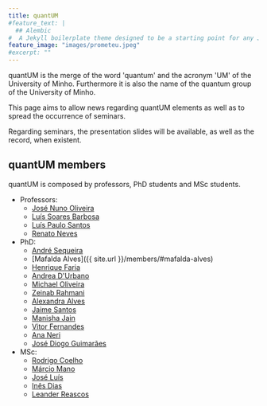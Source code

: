 ```yaml
---
title: quantUM
#feature_text: |
  ## Alembic
#  A Jekyll boilerplate theme designed to be a starting point for any Jekyll website
feature_image: "images/prometeu.jpeg"
#excerpt: ""
---
```


quantUM is the merge of the word 'quantum' and the acronym 'UM' of the University of Minho.
Furthermore it is also the name of the quantum group of the University of Minho.

This page aims to allow news regarding quantUM elements as well as to spread the occurrence of seminars.

Regarding seminars, the presentation slides will be available, as well as the record, when existent.

## quantUM members

quantUM is composed by professors, PhD students and MSc students.

* Professors:
    * [José Nuno Oliveira](/members/#josé-nuno-oliveira)
    * [Luís Soares Barbosa](/members/#luís-soares-barbosa)
    * [Luís Paulo Santos](/members/#luís-paulo-santos)
    * [Renato Neves](/members/#renato-neves)
* PhD:
    * [André Sequeira](/members/#andré-sequeira)
    * [Mafalda Alves]({{ site.url }}/members/#mafalda-alves)
    * [Henrique Faria](/members/#henrique-faria)
    * [Andrea D'Urbano](/members/#andrea-durbano)
    * [Michael Oliveira](/members/#michael-oliveira)
    * [Zeinab Rahmani](/members/#zeinab-rahmani)
    * [Alexandra Alves](/members/#alexandra-alves)
    * [Jaime Santos](/members/#jaime-santos)
    * [Manisha Jain](/members/#manisha-jain)
    * [Vitor Fernandes](/members/#vitor-fernandes)
    * [Ana Neri](/members/#ana-neri)
    * [José Diogo Guimarães](/members/#josé-diogo-guimarães)
* MSc:
    * [Rodrigo Coelho](/members/#rodrigo-coelho)
    * [Márcio Mano](/members/#márcio-mano)
    * [José Luís](/members/#josé-luís)
    * [Inês Dias](/members/#inês-dias)
    * [Leander Reascos](/members/#leander-reascos)
